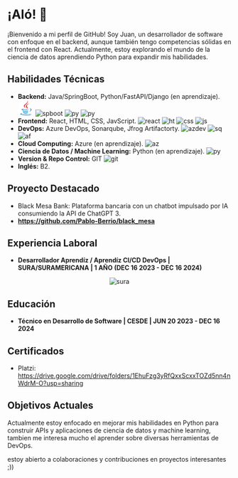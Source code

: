 # ¡Aló! 👋

¡Bienvenido a mi perfil de GitHub! Soy Juan, un desarrollador de software con enfoque en el backend, aunque también tengo competencias sólidas en el frontend con React. Actualmente, estoy explorando el mundo de la ciencia de datos aprendiendo Python para expandir mis habilidades.

## Habilidades Técnicas

- **Backend:** Java/SpringBoot, Python/FastAPI/Django (en aprendizaje). <img src="https://raw.githubusercontent.com/devicons/devicon/master/icons/java/java-original.svg" alt="java" width="35" height="35"/> <img src="https://spring.io/img/spring-2.svg" alt="spboot" width="65" height="35"/> <img src="https://www.vectorlogo.zone/logos/python/python-icon.svg" alt="py" width="20" height="20"/> <img src="https://cdn.worldvectorlogo.com/logos/fastapi-1.svg" alt="py" width="20" height="20"/> 
- **Frontend:** React, HTML, CSS, JavScript. <img src="https://cdn.worldvectorlogo.com/logos/react-2.svg" alt="react" width="20" height="20"/> <img src="https://cdn.worldvectorlogo.com/logos/html-1.svg" alt="ht" width="20" height="20"/> <img src="https://cdn.worldvectorlogo.com/logos/css-3.svg" alt="css" width="20" height="20"/> <img src="https://cdn.worldvectorlogo.com/logos/javascript-1.svg" alt="js" width="20" height="20"/>
- **DevOps:** Azure DevOps, Sonarqube, Jfrog Artifactorty. <img src="https://logowik.com/content/uploads/images/azure-devops1866.jpg" alt="azdev" width="20" height="20"/> <img src="https://cdn.worldvectorlogo.com/logos/sonarqube-1.svg" alt="sq" width="20" height="20"/> <img src="https://speedmedia.jfrog.com/08612fe1-9391-4cf3-ac1a-6dd49c36b276/https://media.jfrog.com/wp-content/uploads/2017/12/20132914/artyfactory.png" alt="af" width="80" height="20"/>
- **Cloud Computing:** Azure (en aprendizaje). <img src="https://cdn.worldvectorlogo.com/logos/azure-1.svg" alt="az" width="20" height="20"/>
- **Ciencia de Datos / Machine Learning:** Python (en aprendizaje). <img src="https://www.vectorlogo.zone/logos/python/python-icon.svg" alt="py" width="20" height="20"/>
- **Version & Repo Control:** GIT <img src="https://www.vectorlogo.zone/logos/git-scm/git-scm-icon.svg" alt="git" width="20" height="20"/>
- **Inglés:** B2.

## Proyecto Destacado

- Black Mesa Bank: Plataforma bancaria con un chatbot impulsado por IA consumiendo la API de ChatGPT 3.
- **https://github.com/Pablo-Berrio/black_mesa**

## Experiencia Laboral

- **Desarrollador Aprendíz / Aprendíz CI/CD DevOps | SURA/SURAMERICANA | 1 AÑO (DEC 16 2023 - DEC 16 2024)**

<center> <p> <img src="https://d1yjjnpx0p53s8.cloudfront.net/styles/logo-thumbnail/s3/032018/untitled-1_22.png?gp.a9L6VP3n7.103P9KmoSzWpwhgLU9B&itok=tOc5W1ni" alt="sura" width="200" height="200"/> </p> </center>

  

## Educación

- **Técnico en Desarrollo de Software | CESDE | JUN 20 2023 - DEC 16 2024**

## Certificados

- Platzi: https://drive.google.com/drive/folders/1EhuFzg3yRfQxxScxxTOZd5nn4nWdrM-O?usp=sharing

## Objetivos Actuales

Actualmente estoy enfocado en mejorar mis habilidades en Python para construir APIs y aplicaciones de ciencia de datos y machine learning, tambien me interesa mucho el aprender sobre diversas herramientas de DevOps.

estoy abierto a colaboraciones y contribuciones en proyectos interesantes ;))
